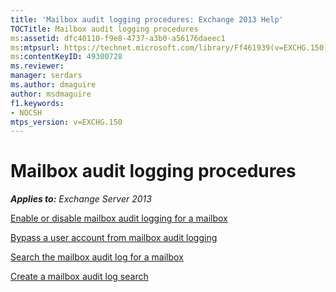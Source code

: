 ```yaml
---
title: 'Mailbox audit logging procedures: Exchange 2013 Help'
TOCTitle: Mailbox audit logging procedures
ms:assetid: dfc40110-f9e8-4737-a3b0-a56176daeec1
ms:mtpsurl: https://technet.microsoft.com/library/Ff461939(v=EXCHG.150)
ms:contentKeyID: 49300728
ms.reviewer: 
manager: serdars
ms.author: dmaguire
author: msdmaguire
f1.keywords:
- NOCSH
mtps_version: v=EXCHG.150
---
```


# Mailbox audit logging procedures

_**Applies to:** Exchange Server 2013_

[Enable or disable mailbox audit logging for a mailbox](enable-or-disable-mailbox-audit-logging-for-a-mailbox-exchange-2013-help.md)

[Bypass a user account from mailbox audit logging](bypass-a-user-account-from-mailbox-audit-logging-exchange-2013-help.md)

[Search the mailbox audit log for a mailbox](search-the-mailbox-audit-log-for-a-mailbox-exchange-2013-help.md)

[Create a mailbox audit log search](create-a-mailbox-audit-log-search-exchange-2013-help.md)
